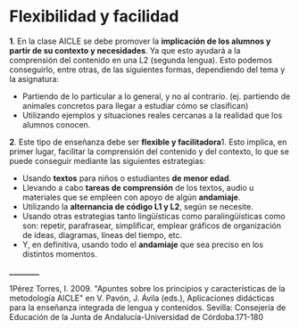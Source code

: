 # Flexibilidad y facilidad

**1**. En la clase AICLE se debe promover la **implicación de los alumnos y partir de su contexto y necesidades**. Ya que esto ayudará a la comprensión del contenido en una L2 (segunda lengua). Esto podemos conseguirlo, entre otras, de las siguientes formas, dependiendo del tema y la asignatura:

*   Partiendo de lo particular a lo general, y no al contrario. (ej. partiendo de animales concretos para llegar a estudiar cómo se clasifican)
*   Utilizando ejemplos y situaciones reales cercanas a la realidad que los alumnos conocen.

**2**. Este tipo de enseñanza debe ser **flexible y facilitadora**1. Esto implica, en primer lugar, facilitar la comprensión del contenido y del contexto, lo que se puede conseguir mediante las siguientes estrategias:

*   Usando **textos** para niños o estudiantes **de menor edad**.
*   Llevando a cabo **tareas de comprensión** de los textos, audio u materiales que se empleen con apoyo de algún **andamiaje**.
*   Utilizando la **alternancia de código L1 y L2**, según se necesite.
*   Usando otras estrategias tanto lingüísticas como paralingüísticas como son: repetir, parafrasear, simplificar, emplear gráficos de organización de ideas, diagramas, líneas del tiempo, etc.
*   Y, en definitiva, usando todo el **andamiaje** que sea preciso en los distintos momentos.

**\_\_\_\_\_\_\_\_**

1Pérez Torres, I. 2009. "Apuntes sobre los principios y características de la metodología AICLE" en V. Pavón, J. Ávila (eds.), Aplicaciones didácticas para la enseñanza integrada de lengua y contenidos. Sevilla: Consejería de Educación de la Junta de Andalucía-Universidad de Córdoba.171-180